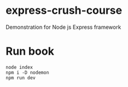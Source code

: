 # express-crush-course
Demonstration for Node js Express framework

# Run book
```
node index
npm i -D nodemon 
npm run dev 
```

